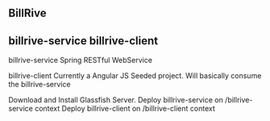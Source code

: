 BillRive
-------------------
billrive-service
billrive-client
-------------------


billrive-service
Spring RESTful WebService

billrive-client
Currently a Angular JS Seeded project. Will basically consume the billrive-service



Download and Install Glassfish Server.
Deploy billrive-service on /billrive-service context
Deploy billrive-client on /billrive-client context






